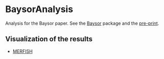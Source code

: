 # BaysorAnalysis

Analysis for the Baysor paper. See the [Baysor](https://github.com/hms-dbmi/Baysor) package and the [pre-print](https://doi.org/10.1101/2020.10.05.326777).

## Visualization of the results

- [MERFISH](http://vitessce.io/?url=https%3A%2F%2Fsealver.in%2Fvitessce%2Fconfig.json&theme=dark)
